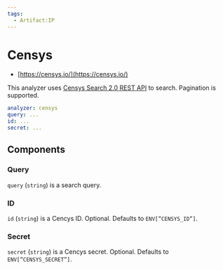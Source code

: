 ```yaml
---
tags:
  - Artifact:IP
---
```


# Censys

- [https://censys.io/](https://censys.io/)

This analyzer uses [Censys Search 2.0 REST API](https://search.censys.io/api) to search. Pagination is supported.

```yaml
analyzer: censys
query: ...
id: ...
secret: ...
```

## Components

### Query

`query` (`string`) is a search query.

### ID

`id` (`string`) is a Cencys ID. Optional. Defaults to `ENV[”CENSYS_ID”]`.

### Secret

`secret` (`string`) is a Cencys secret. Optional. Defaults to `ENV[”CENSYS_SECRET”]`.
